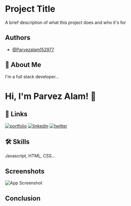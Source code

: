 
# Project Title

A brief description of what this project does and who it's for


## Authors

- [@Parvezalam152977](https://www.github.com/octokatherine)


## 🚀 About Me
I'm a full stack developer...


# Hi, I'm Parvez Alam! 👋


## 🔗 Links
[![portfolio](https://img.shields.io/badge/my_portfolio-000?style=for-the-badge&logo=ko-fi&logoColor=white)](https://katherineoelsner.com/)
[![linkedin](https://img.shields.io/badge/linkedin-0A66C2?style=for-the-badge&logo=linkedin&logoColor=white)](https://www.linkedin.com/)
[![twitter](https://img.shields.io/badge/twitter-1DA1F2?style=for-the-badge&logo=twitter&logoColor=white)](https://twitter.com/)


## 🛠 Skills
Javascript, HTML, CSS...


## Screenshots

![App Screenshot](https://via.placeholder.com/468x300?text=App+Screenshot+Here)


## Conclusion